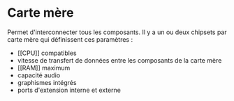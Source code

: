 
# Carte mère
Permet d'interconnecter tous les composants. Il y a un ou deux chipsets par carte mère qui définissent ces paramètres : 
- [[CPU]] compatibles
- vitesse de transfert de données entre les composants de la carte mère
- [[RAM]] maximum
- capacité audio
- graphismes intégrés
- ports d'extension interne et externe